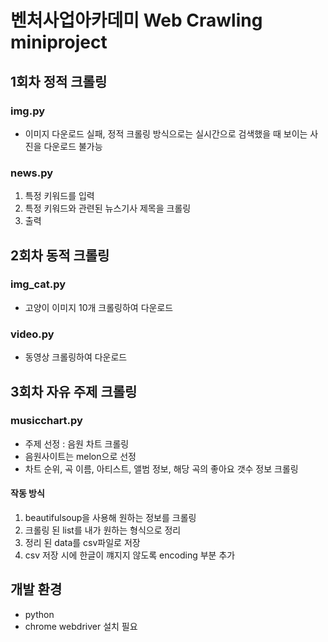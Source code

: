 # 벤처사업아카데미 Web Crawling miniproject 

## 1회차 정적 크롤링

### img.py

- 이미지 다운로드 실패, 정적 크롤링 방식으로는 실시간으로 검색했을 때 보이는 사진을 다운로드 불가능

### news.py

1. 특정 키워드를 입력
2. 특정 키워드와 관련된 뉴스기사 제목을 크롤링
3. 출력

## 2회차 동적 크롤링

### img_cat.py

- 고양이 이미지 10개 크롤링하여 다운로드

### video.py

- 동영상 크롤링하여 다운로드

## 3회차 자유 주제 크롤링

### musicchart.py

- 주제 선정 : 음원 차트 크롤링
- 음원사이트는 melon으로 선정
- 차트 순위, 곡 이름, 아티스트, 앨범 정보, 해당 곡의 좋아요 갯수 정보 크롤링

#### 작동 방식
1. beautifulsoup을 사용해 원하는 정보를 크롤링
2. 크롤링 된 list를 내가 원하는 형식으로 정리
3. 정리 된 data를 csv파일로 저장
4. csv 저장 시에 한글이 꺠지지 않도록 encoding 부분 추가

## 개발 환경 

- python
- chrome webdriver 설치 필요
